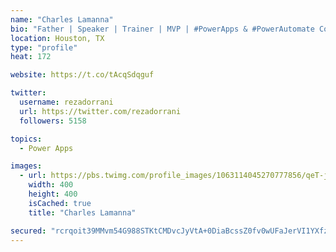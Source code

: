 ```yaml
---
name: "Charles Lamanna"
bio: "Father | Speaker | Trainer | MVP | #PowerApps & #PowerAutomate Community Super User | YouTuber Right-pointing triangle http://youtube.com/c/rezadorrani | Learn - Share - Clockwise rightwards and leftwards open circle arrows"
location: Houston, TX
type: "profile"
heat: 172

website: https://t.co/tAcqSdqguf

twitter:
  username: rezadorrani
  url: https://twitter.com/rezadorrani
  followers: 5158

topics:
  - Power Apps

images:
  - url: https://pbs.twimg.com/profile_images/1063114045270777856/qeT-jpWr_400x400.jpg
    width: 400
    height: 400
    isCached: true
    title: "Charles Lamanna"

secured: "rcrqoit39MMvm54G988STKtCMDvcJyVtA+0DiaBcssZ0fv0wUFaJerVI1YXfzO+L6Cn4yxODPgtA+SkWHUdA8R2GAwnEGtJwgBCEYuB6fgBYl/mqxfwvxN+UnslcgGqhE3ytA8618PNx34Fq2MSwilpZxIY7z+BpWNcDSKTki9/wcSrAygejn8iAaelnBiLBYKkCZejKIx6CL43fk5gwG2NVVAWmhLwGcdmBhPTfqIaj5LHBVNAgKi0agFt/Ye97qUwTYkxJE1ber1iXkX5bEGWxHjy+Sgu8TVzSWyTIvrm/j/UAD0k8EhnCTHt9l2fuoHwRqXcbDf4zF6RX9XBlaVStVbKtATpfPG686QFGtjDq1Uu0/cFd9JgPdbpbz9uODZhr9K7UYXdrgwq8G3+XkuxmllvA2E17WHjKXlC/spo=;LKQ6g4tyTt1+ZRpjtxSmpA=="
---
```


